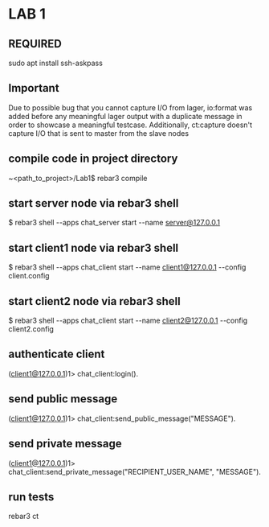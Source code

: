 # LAB 1

## REQUIRED
sudo apt install ssh-askpass

## Important
Due to possible bug that you cannot capture I/O from lager, io:format was added before any meaningful lager output with a duplicate message in order to showcase a meaningful testcase.
Additionally, ct:capture doesn't capture I/O that is sent to master from the slave nodes

## compile code in project directory
~<path_to_project>/Lab1$ rebar3 compile
## start server node via rebar3 shell
$ rebar3 shell --apps chat_server start --name server@127.0.0.1
## start client1 node via rebar3 shell
$ rebar3 shell --apps chat_client start --name client1@127.0.0.1 --config client.config
## start client2 node via rebar3 shell
$ rebar3 shell --apps chat_client start --name client2@127.0.0.1 --config client2.config
## authenticate client
(client1@127.0.0.1)1> chat_client:login().
## send public message 
(client1@127.0.0.1)1> chat_client:send_public_message("MESSAGE").
## send private message 
(client1@127.0.0.1)1> chat_client:send_private_message("RECIPIENT_USER_NAME", "MESSAGE").
## run tests
rebar3 ct
